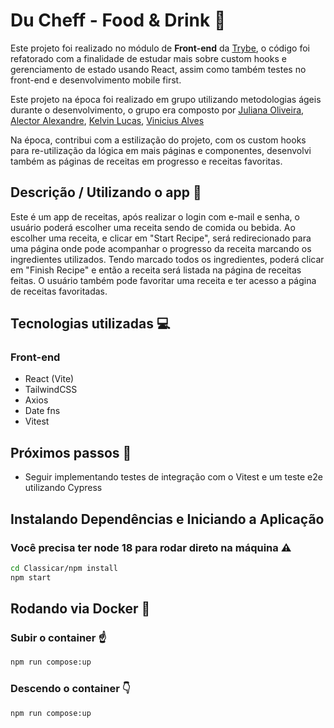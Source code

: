 # Du Cheff - Food & Drink :spaghetti:

Este projeto foi realizado no módulo de **Front-end** da [Trybe](https://www.betrybe.com/?utm_source=trybe.com.br), o código foi refatorado com a finalidade de estudar mais sobre custom hooks e gerenciamento de estado usando React, assim como também testes no front-end e desenvolvimento mobile first. 

Este projeto na época foi realizado em grupo utilizando metodologias ágeis durante o desenvolvimento, o grupo era composto por [Juliana Oliveira](https://github.com/jsfoliveira), [Alector Alexandre](https://github.com/AlectorAlexander), [Kelvin Lucas](https://github.com/klaolp), [Vinicius Alves](https://github.com/ViniiAlves)

Na época, contribui com a estilização do projeto, com os custom hooks para re-utilização da lógica em mais páginas e componentes, desenvolvi também as páginas de receitas em progresso e receitas favoritas.

## Descrição / Utilizando o app :mag_right:

Este é um app de receitas, após realizar o login com e-mail e senha, o usuário poderá escolher uma receita sendo de comida ou bebida.
Ao escolher uma receita, e clicar em "Start Recipe", será redirecionado para uma página onde pode acompanhar o progresso da receita marcando os ingredientes utilizados. 
Tendo marcado todos os ingredientes, poderá clicar em "Finish Recipe" e então a receita será listada na página de receitas feitas.
O usuário também pode favoritar uma receita e ter acesso a página de receitas favoritadas.


## Tecnologias utilizadas :computer:

### Front-end

* React (Vite)
* TailwindCSS
* Axios
* Date fns
* Vitest

## Próximos passos :hammer:

* Seguir implementando testes de integração com o Vitest e um teste e2e utilizando Cypress

## Instalando Dependências e Iniciando a Aplicação
### Você precisa ter node 18 para rodar direto na máquina :warning:

```bash
cd Classicar/npm install
npm start
```
## Rodando via Docker :whale:
### Subir o container :point_up:
```bash
npm run compose:up 
``` 
### Descendo o container :point_down:
```bash
npm run compose:up 
```






